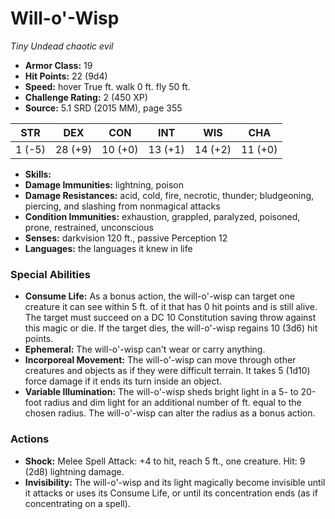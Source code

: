 # Will-o'-Wisp

*Tiny* *Undead* *chaotic evil*

- **Armor Class:** 19
- **Hit Points:** 22 (9d4)
- **Speed:** hover True ft. walk 0 ft. fly 50 ft.
- **Challenge Rating:** 2 (450 XP)
- **Source:** 5.1 SRD (2015 MM), page 355

| STR | DEX | CON | INT | WIS | CHA |
| --- | --- | --- | --- | --- | --- |
| 1 (-5) | 28 (+9) | 10 (+0) | 13 (+1) | 14 (+2) | 11 (+0) |

- **Skills:** 
- **Damage Immunities:** lightning, poison
- **Damage Resistances:** acid, cold, fire, necrotic, thunder; bludgeoning, piercing, and slashing from nonmagical attacks
- **Condition Immunities:** exhaustion, grappled, paralyzed, poisoned, prone, restrained, unconscious
- **Senses:** darkvision 120 ft., passive Perception 12
- **Languages:** the languages it knew in life

### Special Abilities

- **Consume Life:** As a bonus action, the will-o'-wisp can target one creature it can see within 5 ft. of it that has 0 hit points and is still alive. The target must succeed on a DC 10 Constitution saving throw against this magic or die. If the target dies, the will-o'-wisp regains 10 (3d6) hit points.
- **Ephemeral:** The will-o'-wisp can't wear or carry anything.
- **Incorporeal Movement:** The will-o'-wisp can move through other creatures and objects as if they were difficult terrain. It takes 5 (1d10) force damage if it ends its turn inside an object.
- **Variable Illumination:** The will-o'-wisp sheds bright light in a 5- to 20-foot radius and dim light for an additional number of ft. equal to the chosen radius. The will-o'-wisp can alter the radius as a bonus action.

### Actions

- **Shock:** Melee Spell Attack: +4 to hit, reach 5 ft., one creature. Hit: 9 (2d8) lightning damage.
- **Invisibility:** The will-o'-wisp and its light magically become invisible until it attacks or uses its Consume Life, or until its concentration ends (as if concentrating on a spell).


